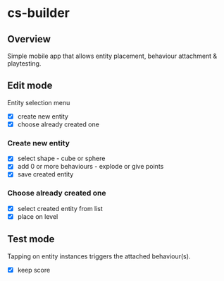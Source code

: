 # cs-builder

## Overview
Simple mobile app that allows entity placement, behaviour attachment & playtesting.

## Edit mode
Entity selection menu
- [x] create new entity
- [x] choose already created one

### Create new entity
- [x] select shape - cube or sphere
- [x] add 0 or more behaviours - explode or give points
- [x] save created entity

### Choose already created one
- [x] select created entity from list
- [x] place on level

## Test mode
Tapping on entity instances triggers the attached behaviour(s).

- [x] keep score